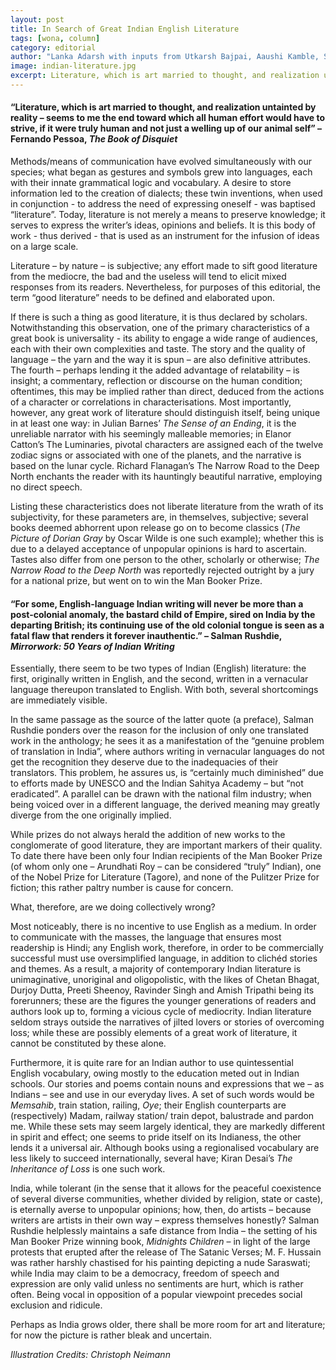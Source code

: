 ```yaml
---
layout: post
title: In Search of Great Indian English Literature
tags: [wona, column]
category: editorial
author: "Lanka Adarsh with inputs from Utkarsh Bajpai, Aaushi Kamble, Saurav Mahale, Ravee Chawal and Saihimal Allu"
image: indian-literature.jpg
excerpt: Literature, which is art married to thought, and realization untainted by reality – seems to me the end toward which all human effort would have to strive, if it were truly human and not just a welling up of our animal self
---
```


#### “Literature, which is art married to thought, and realization untainted by reality – seems to me the end toward which all human effort would have to strive, if it were truly human and not just a welling up of our animal self” – Fernando Pessoa, _The Book of Disquiet_
 
Methods/means of communication have evolved simultaneously with our species; what began as gestures and symbols grew into languages, each with their innate grammatical logic and vocabulary. A desire to store information led to the creation of dialects; these twin inventions, when used in conjunction - to address the need of expressing oneself - was baptised “literature”. Today, literature is not merely a means to preserve knowledge; it serves to express the writer’s ideas, opinions and beliefs. It is this body of work - thus derived - that is used as an instrument for the infusion of ideas on a large scale. 
 
Literature – by nature – is subjective; any effort made to sift good literature from the mediocre, the bad and the useless will tend to elicit mixed responses from its readers. Nevertheless, for purposes of this editorial, the term “good literature” needs to be defined and elaborated upon.
 
If there is such a thing as good literature, it is thus declared by scholars. Notwithstanding this observation, one of the primary characteristics of a great book is universality - its ability to engage a wide range of audiences, each with their own complexities and taste. The story and the quality of language – the yarn and the way it is spun – are also definitive attributes. The fourth – perhaps lending it the added advantage of relatability – is insight; a commentary, reflection or discourse on the human condition; oftentimes, this may be implied rather than direct, deduced from the actions of a character or correlations in characterisations.  Most importantly, however, any great work of literature should distinguish itself, being unique in at least one way: in Julian Barnes’ _The Sense of an Ending_, it is the unreliable narrator with his seemingly malleable memories; in Elanor Catton’s The Luminaries, pivotal characters are assigned each of the twelve zodiac signs or associated with one of the planets, and the narrative is based on the lunar cycle. Richard Flanagan’s The Narrow Road to the Deep North enchants the reader with its hauntingly beautiful narrative, employing no direct speech.
 
Listing these characteristics does not liberate literature from the wrath of its subjectivity, for these parameters are, in themselves, subjective; several books deemed abhorrent upon release go on to become classics (_The Picture of Dorian Gray_ by Oscar Wilde is one such example); whether this is due to a delayed acceptance of unpopular opinions is hard to ascertain. Tastes also differ from one person to the other, scholarly or otherwise; _The Narrow Road to the Deep North_ was reportedly rejected outright by a jury for a national prize, but went on to win the Man Booker Prize.
 
#### “For some, English-language Indian writing will never be more than a post-colonial anomaly, the bastard child of Empire, sired on India by the departing British; its continuing use of the old colonial tongue is seen as a fatal flaw that renders it forever inauthentic.” – Salman Rushdie, _Mirrorwork: 50 Years of Indian Writing_
 
Essentially, there seem to be two types of Indian (English) literature: the first, originally written in English, and the second, written in a vernacular language thereupon translated to English. With both, several shortcomings are immediately visible.
 
In the same passage as the source of the latter quote (a preface), Salman Rushdie ponders over the reason for the inclusion of only one translated work in the anthology; he sees it as a manifestation of the “genuine problem of translation in India”, where authors writing in vernacular languages do not get the recognition they deserve due to the inadequacies of their translators. This problem, he assures us, is “certainly much diminished” due to efforts made by UNESCO and the Indian Sahitya Academy – but “not eradicated”. A parallel can be drawn with the national film industry; when being voiced over in a different language, the derived meaning may greatly diverge from the one originally implied.
 
While prizes do not always herald the addition of new works to the conglomerate of good literature, they are important markers of their quality. To date there have been only four Indian recipients of the Man Booker Prize (of whom only one – Arundhati Roy – can be considered “truly” Indian), one of the Nobel Prize for Literature (Tagore), and none of the Pulitzer Prize for fiction; this rather paltry number is cause for concern. 
 
What, therefore, are we doing collectively wrong?
 
Most noticeably, there is no incentive to use English as a medium. In order to communicate with the masses, the language that ensures most readership is Hindi; any English work, therefore, in order to be commercially successful must use oversimplified language, in addition to clichéd stories and themes. As a result, a majority of contemporary Indian literature is unimaginative, unoriginal and oligopolistic, with the likes of Chetan Bhagat, Durjoy Dutta, Preeti Sheenoy, Ravinder Singh and Amish Tripathi being its forerunners; these are the figures the younger generations of readers and authors look up to, forming a vicious cycle of mediocrity. Indian literature seldom strays outside the narratives of jilted lovers or stories of overcoming loss; while these are possibly elements of a great work of literature, it cannot be constituted by these alone.
 
Furthermore, it is quite rare for an Indian author to use quintessential English vocabulary, owing mostly to the education meted out in Indian schools. Our stories and poems contain nouns and expressions that we – as Indians – see and use in our everyday lives. A set of such words would be _Memsahib_, train station, railing, _Oye_; their English counterparts are (respectively) Madam, railway station/ train depot, balustrade and pardon me. While these sets may seem largely identical, they are markedly different in spirit and effect; one seems to pride itself on its Indianess, the other lends it a universal air. Although books using a regionalised vocabulary are less likely to succeed internationally, several have; Kiran Desai’s _The Inheritance of Loss_ is one such work.
 
India, while tolerant (in the sense that it allows for the peaceful coexistence of several diverse communities, whether divided by religion, state or caste), is eternally averse to unpopular opinions; how, then, do artists – because writers are artists in their own way – express themselves honestly? Salman Rushdie helplessly maintains a safe distance from India – the setting of his Man Booker Prize winning book, _Midnights Children_ – in light of the large protests that erupted after the release of The Satanic Verses; M. F. Hussain was rather harshly chastised for his painting depicting a nude Saraswati; while India may claim to be a democracy, freedom of speech and expression are only valid unless no sentiments are hurt, which is rather often. Being vocal in opposition of a popular viewpoint precedes social exclusion and ridicule.
 
Perhaps as India grows older, there shall be more room for art and literature; for now the picture is rather bleak and uncertain. 

_Illustration Credits: Christoph Neimann_
